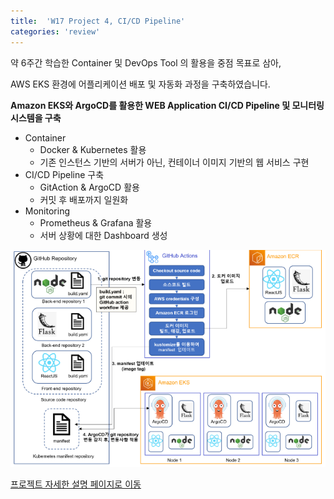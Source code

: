 ```yaml
---
title:  'W17 Project 4, CI/CD Pipeline'
categories: 'review'
---
```


약 6주간 학습한 Container 및 DevOps Tool 의 활용을 중점 목표로 삼아,

AWS EKS 환경에 어플리케이션 배포 및 자동화 과정을 구축하였습니다.

**Amazon EKS와 ArgoCD를 활용한 WEB Application CI/CD Pipeline 및 모니터링 시스템을 구축**

- Container
    - Docker & Kubernetes 활용
    - 기존 인스턴스 기반의 서버가 아닌, 컨테이너 이미지 기반의 웹 서비스 구현
- CI/CD Pipeline 구축 
    - GitAction & ArgoCD 활용
    - 커밋 후 배포까지 일원화
- Monitoring
    - Prometheus & Grafana 활용
    - 서버 상황에 대한 Dashboard 생성 


![pjt4](/assets/images/pjt41.png)

[프로젝트 자세한 설명 페이지로 이동](https://nasir17git.github.io/showcase/pjt4/)
